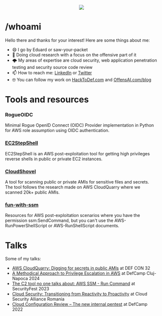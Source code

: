 <p align="center">
  <img src="https://capsule-render.vercel.app/api?text=💻☁️🔥💪&animation=fadeIn&type=waving&color=gradient&height=130"/>
</p>

# /whoami

Hello there and thanks for your interest! Here are some things about me:

- 😄 I go by Eduard or saw-your-packet 
- 🔭 Doing cloud research with a focus on the offensive part of it
- 🌩️ My areas of expertise are cloud security, web application penetration testing and security source code review
- 📫 How to reach me: [LinkedIn](https://www.linkedin.com/in/eduard-k-agavriloae/) or [Twitter](https://x.com/saw_your_packet)
- 🤓 You can follow my work on [HackToDef.com](https://hacktodef.com/) and [OffensAI.com/blog](https://www.offensai.com/blog)

# Tools and resources

### <a hreg="https://github.com/OffensAI/RogueOIDC" target="_blank">RogueOIDC</a>

Minimal Rogue OpenID Connect (OIDC) Provider implementation in Python for AWS role assumption using OIDC authentication.

### <a href="https://github.com/saw-your-packet/EC2StepShell" target="_blank">EC2StepShell</a>

EC2StepShell is an AWS post-exploitation tool for getting high privileges reverse shells in public or private EC2 instances. 

### <a href="https://github.com/saw-your-packet/CloudShovel" target="_blank">CloudShovel</a>

A tool for scanning public or private AMIs for sensitive files and secrets. The tool follows the research made on AWS CloudQuarry where we scanned 20k+ public AMIs.

### <a href="https://github.com/saw-your-packet/fun-with-ssm" target="_blank">fun-with-ssm</a>

Resources for AWS post-exploitation scenarios where you have the permission ssm:SendCommand, but you can't use the AWS-RunPowerShellScript or AWS-RunShellScript documents.

# Talks

Some of my talks:

- <a href="https://www.youtube.com/watch?v=7k3zOylPKbM" target="_blank">AWS CloudQuarry: Digging for secrets in public AMIs</a> at DEF CON 32
- <a href="https://www.youtube.com/watch?v=XTKtjhn3Dwc" target="_blank">A Methodical Approach to Privilege Escalation in AWS</a> at DefCamp Cluj-Napoca 2024
- <a href="https://www.youtube.com/watch?v=cn7XLaGmmCg" target="_blank">The C2 tool no one talks about: AWS SSM - Run Command</a> at SecurityFest 2023
- <a href="https://www.youtube.com/watch?v=uKkZOIUTdx4" target="_blank">Cloud Security: Transitioning from Reactivity to Proactivity</a> at Cloud Security Alliance Romania
- <a href="https://www.youtube.com/watch?v=eyIQ82vvGLk" target="_blank">Cloud Configuration Review – The new internal pentest</a> at DefCamp 2022
